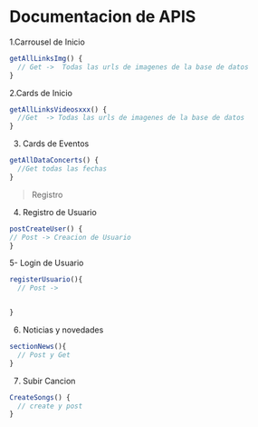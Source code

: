 # Documentacion de APIS

1.Carrousel de Inicio

```js
getAllLinksImg() {
  // Get ->  Todas las urls de imagenes de la base de datos
}
```
2.Cards de Inicio
```js
getAllLinksVideosxxx() {
  //Get  -> Todas las urls de imagenes de la base de datos
}
```
3. Cards de Eventos

```js
getAllDataConcerts() {
  //Get todas las fechas
}

```
>Registro

4. Registro de Usuario

```js
postCreateUser() {
// Post -> Creacion de Usuario
}
```

5- Login de Usuario

```js
registerUsuario(){
  // Post ->


}
```

6. Noticias y novedades

```js
sectionNews(){
  // Post y Get
}
```
7. Subir Cancion

```js
CreateSongs() {
  // create y post
}
```


